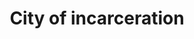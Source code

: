 ---
pid: LLG203
title: City of incarceration
location_transcription: Outside of national constitution center
zipcode: '19119'
outside_phl: 
neighborhood: Mount Airy
age: '15'
age_range: 13-19
instagram: 
image_file_name: LLG_203.jpg
proposal_transcription: |-
  a ton of people behind bars

  MASS INCARCERATION
topic: Class Structure,Human Rights,Inequality,Philadelphia,Social Justice,Violence,Freedom
topic_summary: 0, 0, 0, 0, 0, 0, 0
type: Sculpture Statue
keywords_other: prison, jail, mass incarceration, prison industrial complex
credit: 
image_labels: 
twitter: 
facebook: 
permalink: "/monuments/llg203/"
layout: item-page
---